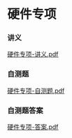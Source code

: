 # 硬件专项

### 讲义

[硬件专项-讲义.pdf](file/LectureNotes.pdf)

### 自测题

[硬件专项-自测题.pdf](file/Exercise.pdf)


### 自测题答案

[硬件专项-答案.pdf](file/Answers.pdf)
